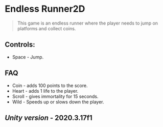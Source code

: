 # Endless Runner2D

> This game is an endless runner where the player needs to jump on platforms and collect coins.

## Controls:

+ Space - Jump.


## FAQ

+ Coin - adds 100 points to the score.
+ Heart - adds 1 life to the player.
+ Scroll - gives immortality for 15 seconds.
+ Wild - Speeds up or slows down the player.

## *Unity version* - 2020.3.17f1
